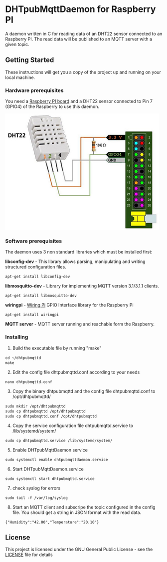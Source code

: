 # DHTpubMqttDaemon for Raspberry PI

A daemon written in C for reading data of an DHT22 sensor connected to an Raspberry PI. The read data will be published to an MQTT server with a given topic.

## Getting Started

These instructions will get you a copy of the project up and running on your local machine. 

### Hardware prerequisites

You need a [Raspberry PI board](http://www.raspberrypi.org/) and a DHT22 sensor connected to Pin 7 (GPIO4) of the Raspberry to use this daemon.

![Wiring](/DHTwiring.PNG?raw=true)

### Software prerequisites

The daemon uses 3 non standard libraries which must be installed first:

**libconfig-dev** - This library allows parsing, manipulating and writing structured configuration files.
``` code
apt-get install libconfig-dev
```
**libmosquitto-dev** - Library for implementing MQTT version 3.1/3.1.1 clients.
``` code
apt-get install libmosquitto-dev
```
**wiringpi** - [Wiring Pi](http://wiringpi.com/) GPIO Interface library for the Raspberry Pi
``` code
apt-get install wiringpi 
```
**MQTT server** - MQTT server running and reachable form the Raspberry.

### Installing
1. Build the executable file by running "make"
``` code
cd ~/dhtpubmqttd
make
```
2. Edit the config file dhtpubmqttd.conf according to your needs
``` code
nano dhtpubmqttd.conf
```
3. Copy the binary dhtpubmqttd and the config file dhtpubmqttd.conf to /opt/dhtpubmqttd/
``` code
sudo mkdir /opt/dhtpubmqttd
sudo cp dhtpubmqttd /opt/dhtpubmqttd
sudo cp dhtpubmqttd.conf /opt/dhtpubmqttd
```
4. Copy the service configuration file dhtpubmqttd.service to /lib/systemd/system/
``` code
sudo cp dhtpubmqttd.service /lib/systemd/system/
```
5. Enable DHTpubMqttDaemon service
``` code
sudo systemctl enable dhtpubmqttdaemon.service
```
6. Start DHTpubMqttDaemon.service
``` code
sudo systemctl start dhtpubmqttd.service
```
7. check syslog for errors
``` code
sudo tail -f /var/log/syslog
```
8. Start an MQTT client and subscripe the topic configured in the config file. You should get a string in JSON format with the read data.
``` code
{"Humidity":"42.00","Temperature":"20.10"}
```


## License

This project is licensed under the GNU General Public License - see the [LICENSE](LICENSE) file for details


